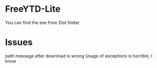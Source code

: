 # FreeYTD-Lite
You can find the exe from Dist folder

# Issues
path message after download is wrong
Usage of exceptions is horrible, I know
